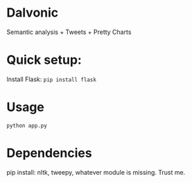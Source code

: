 # Dalvonic
Semantic analysis + Tweets + Pretty Charts

# Quick setup:
Install Flask:
`pip install flask`

# Usage

`python app.py`

# Dependencies

pip install: nltk, tweepy, whatever module is missing. Trust me.
